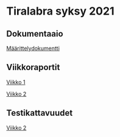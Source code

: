 # Tiralabra syksy 2021

## Dokumentaaio

[Määrittelydokumentti](https://github.com/TanakaAkihiro/tiedonpakkaus_tiralabra_s-2021/blob/master/dokumentaatio/m%C3%A4%C3%A4rittelydokumentti.md)

## Viikkoraportit

[Viikko 1](https://github.com/TanakaAkihiro/tiedonpakkaus_tiralabra_s-2021/blob/master/dokumentaatio/viikkoraportit/viikko1.md)

[Viikko 2](https://github.com/TanakaAkihiro/tiedonpakkaus_tiralabra_s-2021/blob/master/dokumentaatio/viikkoraportit/viikko2.md)

## Testikattavuudet

[Viikko 2](https://github.com/TanakaAkihiro/tiedonpakkaus_tiralabra_s-2021/blob/master/dokumentaatio/kuvat/testikattavuus_vko2.png)